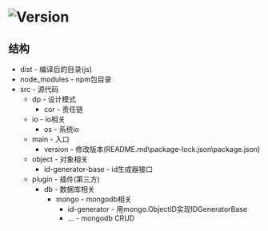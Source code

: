 # ![Version](https://img.shields.io/badge/version-0.0.4-green.svg)

## 结构
* dist - 编译后的目录(js)
* node_modules - npm包目录
* src - 源代码
  * dp - 设计模式
    * cor - 责任链
  * io - io相关
    * os - 系统io
  * main - 入口
    * version - 修改版本(README.md\package-lock.json\package.json)
  * object - 对象相关
    * id-generator-base - id生成器接口
  * plugin - 插件(第三方)
    * db - 数据库相关
      * mongo - mongodb相关
        * id-generator - 用mongo.ObjectID实现IDGeneratorBase
        * ... - mongodb CRUD